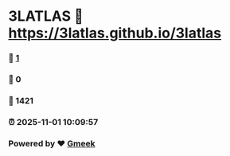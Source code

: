 # 3LATLAS :link: https://3latlas.github.io/3latlas 
### :page_facing_up: [1](https://3latlas.github.io/3latlas/tag.html) 
### :speech_balloon: 0 
### :hibiscus: 1421 
### :alarm_clock: 2025-11-01 10:09:57 
### Powered by :heart: [Gmeek](https://github.com/Meekdai/Gmeek)
